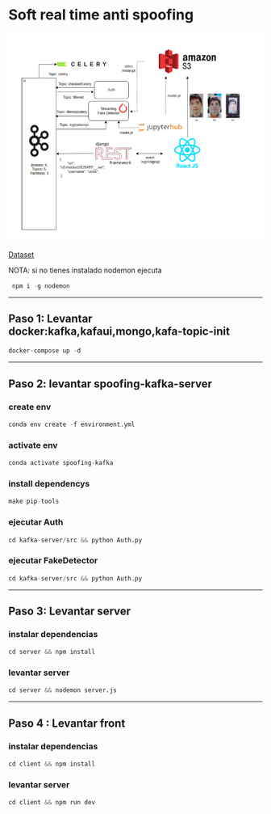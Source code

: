 
# Soft real time anti spoofing


![alt text](proyecto.png)


[Dataset](https://www.dropbox.com/s/aaz282d9wyst0w8/CASIA_faceAntisp.rar
)


NOTA: si no tienes instalado nodemon ejecuta

```python
 npm i -g nodemon
```

---

## Paso 1: Levantar docker:kafka,kafaui,mongo,kafa-topic-init

```python
docker-compose up -d
```


---
## Paso 2:  levantar spoofing-kafka-server


### create env

```python
conda env create -f environment.yml
```

### activate env

```python
conda activate spoofing-kafka
```

### install dependencys

```python
make pip-tools
```

### ejecutar Auth

```python
cd kafka-server/src && python Auth.py
```

### ejecutar FakeDetector

```python
cd kafka-server/src && python Auth.py
```

---

## Paso 3: Levantar server

### instalar dependencias

```python
cd server && npm install

```

### levantar server

```python
cd server && nodemon server.js

```

---
## Paso 4 : Levantar front


### instalar dependencias

```python
cd client && npm install

```

### levantar server

```python
cd client && npm run dev
```
